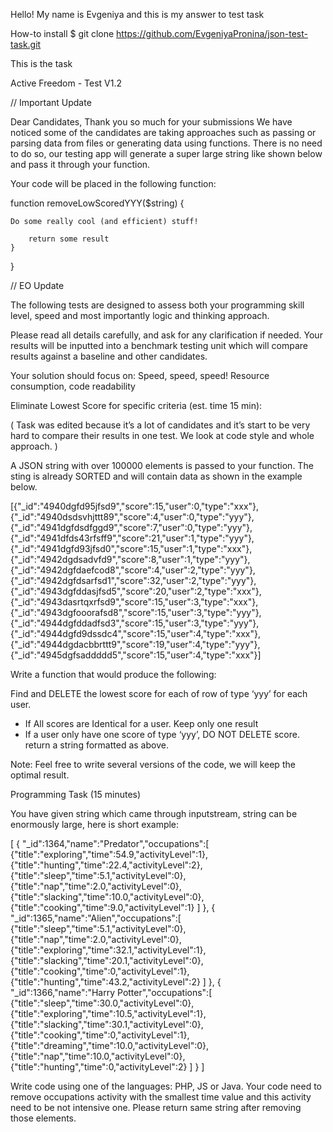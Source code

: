 Hello!
My name is Evgeniya and this is my answer to test task

How-to install
$ git clone https://github.com/EvgeniyaPronina/json-test-task.git

This is the task

Active Freedom - Test V1.2

// Important Update 

Dear Candidates, Thank you so much for your submissions
We have noticed some of the candidates are taking approaches such as passing or parsing data from files or generating data using functions.
There is no need to do so, our testing app will generate a super large string like shown below and pass it through your function.

Your code will be placed in the following function:


function removeLowScoredYYY($string)
{

    Do some really cool (and efficient) stuff!

        return some result
    }
}

// EO Update

The following tests are designed to assess both your programming skill level, speed and most importantly logic and thinking approach.

Please read all details carefully, and ask for any clarification if needed.
Your results will be inputted into a benchmark testing unit which will compare results against a baseline and other candidates.

Your solution should focus on: Speed, speed, speed! Resource consumption, code readability

Eliminate  Lowest Score for specific criteria (est. time 15 min): 

(  Task was edited because it’s a lot of candidates and it’s start to be very hard to compare their results in one test. We look at code style and whole approach.  )

A JSON string with over 100000 elements is passed to your function.
The sting is already SORTED and will contain data as shown in the example below.

 [{"_id":"4940dgfd95jfsd9","score":15,"user":0,"type":"xxx"},
  {"_id":"4940dsdsvhjttt89","score":4,"user":0,"type":"yyy"},
  {"_id":"4941dgfdsdfggd9","score":7,"user":0,"type":"yyy"},
  {"_id":"4941dfds43rfsff9","score":21,"user":1,"type":"yyy"},
  {"_id":"4941dgfd93jfsd0","score":15,"user":1,"type":"xxx"},
  {"_id":"4942dgdsadvfd9","score":8,"user":1,"type":"yyy"},
  {"_id":"4942dgfdaefcod8","score":4,"user":2,"type":"yyy"},
  {"_id":"4942dgfdsarfsd1","score":32,"user":2,"type":"yyy"},
  {"_id":"4943dgfddasjfsd5","score":20,"user":2,"type":"xxx"},
  {"_id":"4943dasrtqxrfsd9","score":15,"user":3,"type":"xxx"},
  {"_id":"4943dgfooorafsd8","score":15,"user":3,"type":"yyy"},
  {"_id":"4944dgfddadfsd3","score":15,"user":3,"type":"yyy"},
  {"_id":"4944dgfd9dssdc4","score":15,"user":4,"type":"xxx"},
  {"_id":"4944dgdacbbrttt9","score":19,"user":4,"type":"yyy"},
  {"_id":"4945dgfsaddddd5","score":15,"user":4,"type":"xxx"}]

Write a function that would produce the following:

Find and DELETE the lowest score for each of row of type ‘yyy’ for each user.
- If All scores are Identical for a user. Keep only one result
- If a user only have one score of type ‘yyy’, DO NOT DELETE score.
return a string formatted as above.

Note: Feel free to write several versions of the code, we will keep the optimal result.



Programming Task (15 minutes)


You have given string which came through inputstream, string can be enormously large, here is short example:

[
  {
    "_id":1364,"name":"Predator","occupations":[
      {"title":"exploring","time":54.9,"activityLevel":1},
      {"title":"hunting","time":22.4,"activityLevel":2},
      {"title":"sleep","time":5.1,"activityLevel":0},
      {"title":"nap","time":2.0,"activityLevel":0},
      {"title":"slacking","time":10.0,"activityLevel":0},
      {"title":"cooking","time":9.0,"activityLevel":1}
    ]
  },
  {
    "_id":1365,"name":"Alien","occupations":[
      {"title":"sleep","time":5.1,"activityLevel":0},
      {"title":"nap","time":2.0,"activityLevel":0},
      {"title":"exploring","time":32.1,"activityLevel":1},
      {"title":"slacking","time":20.1,"activityLevel":0},
      {"title":"cooking","time":0,"activityLevel":1},
      {"title":"hunting","time":43.2,"activityLevel":2}
    ]
  },
  {
    "_id":1366,"name":"Harry Potter","occupations":[
      {"title":"sleep","time":30.0,"activityLevel":0},
      {"title":"exploring","time":10.5,"activityLevel":1},
      {"title":"slacking","time":30.1,"activityLevel":0},
      {"title":"cooking","time":0,"activityLevel":1},
      {"title":"dreaming","time":10.0,"activityLevel":0},
      {"title":"nap","time":10.0,"activityLevel":0},
      {"title":"hunting","time":0,"activityLevel":2}
    ]
  }
]

Write code using one of the languages: PHP, JS or Java. Your code need to remove occupations activity with the smallest time value and this activity need to be not intensive one.
Please return same string after removing those elements.

